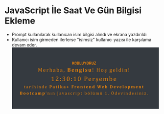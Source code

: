 # JavaScript İle Saat Ve Gün Bilgisi Ekleme
- Prompt kullanılarak kullanıcan isim bilgisi alındı ve ekrana yazdırıldı
- Kullanıcı isim girmeden ilerlerse "isimsiz" kullanıcı yazısı ile karşılama devam eder.
![SaatEkranı](clock.jpeg)
